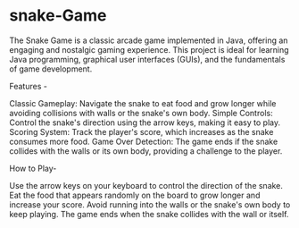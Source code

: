 # snake-Game

The Snake Game is a classic arcade game implemented in Java, offering an engaging and nostalgic gaming experience. This project is ideal for learning Java programming, graphical user interfaces (GUIs), and the fundamentals of game development.

Features -


Classic Gameplay: Navigate the snake to eat food and grow longer while avoiding collisions with walls or the snake's own body.
Simple Controls: Control the snake's direction using the arrow keys, making it easy to play.
Scoring System: Track the player's score, which increases as the snake consumes more food.
Game Over Detection: The game ends if the snake collides with the walls or its own body, providing a challenge to the player.


How to Play-

 
Use the arrow keys on your keyboard to control the direction of the snake.
Eat the food that appears randomly on the board to grow longer and increase your score.
Avoid running into the walls or the snake's own body to keep playing.
The game ends when the snake collides with the wall or itself.
